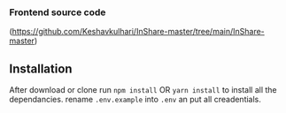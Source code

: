 
### Frontend source code 
(https://github.com/Keshavkulhari/InShare-master/tree/main/InShare-master)

## Installation 
After download or clone run `npm install` OR `yarn install` to install all the dependancies.
 rename `.env.example` into `.env` an put all creadentials.

